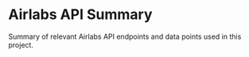 # Airlabs API Summary

Summary of relevant Airlabs API endpoints and data points used in this project.
